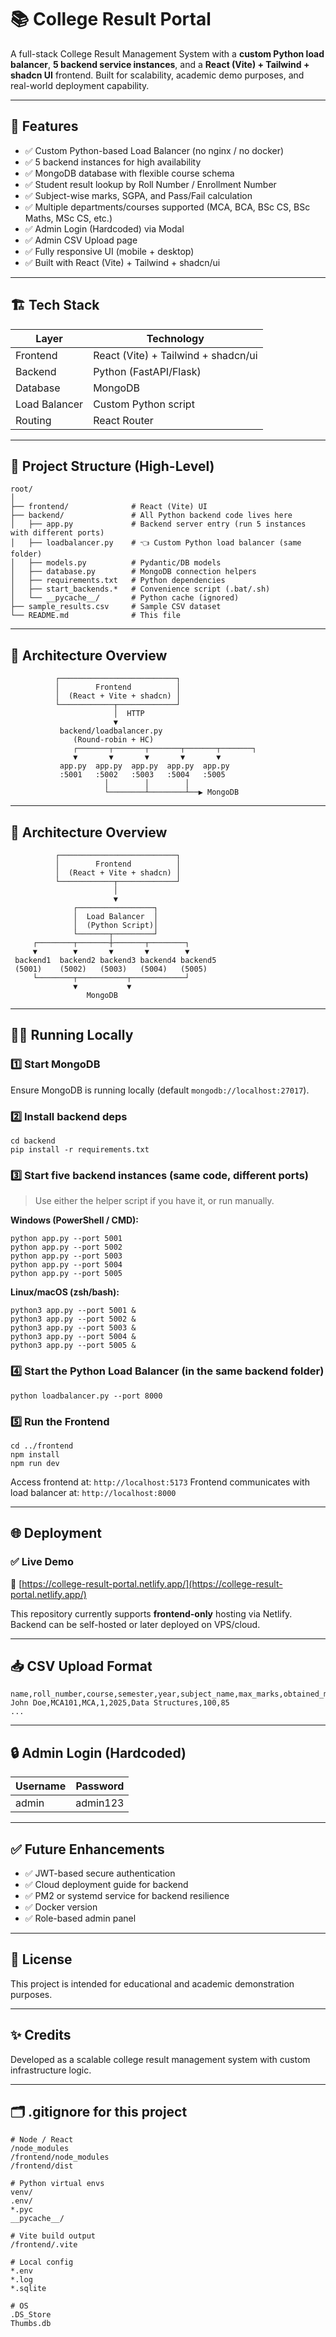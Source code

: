 # 📚 College Result Portal

A full-stack College Result Management System with a **custom Python load balancer**, **5 backend service instances**, and a **React (Vite) + Tailwind + shadcn UI** frontend. Built for scalability, academic demo purposes, and real-world deployment capability.

---

## 🚀 Features

* ✅ Custom Python-based Load Balancer (no nginx / no docker)
* ✅ 5 backend instances for high availability
* ✅ MongoDB database with flexible course schema
* ✅ Student result lookup by Roll Number / Enrollment Number
* ✅ Subject-wise marks, SGPA, and Pass/Fail calculation
* ✅ Multiple departments/courses supported (MCA, BCA, BSc CS, BSc Maths, MSc CS, etc.)
* ✅ Admin Login (Hardcoded) via Modal
* ✅ Admin CSV Upload page
* ✅ Fully responsive UI (mobile + desktop)
* ✅ Built with React (Vite) + Tailwind + shadcn/ui

---

## 🏗️ Tech Stack

| Layer         | Technology                          |
| ------------- | ----------------------------------- |
| Frontend      | React (Vite) + Tailwind + shadcn/ui |
| Backend       | Python (FastAPI/Flask)              |
| Database      | MongoDB                             |
| Load Balancer | Custom Python script                |
| Routing       | React Router                        |

---

## 📂 Project Structure (High-Level)

```
root/
│
├── frontend/              # React (Vite) UI
├── backend/               # All Python backend code lives here
│   ├── app.py             # Backend server entry (run 5 instances with different ports)
│   ├── loadbalancer.py    # 👈 Custom Python load balancer (same folder)
│   ├── models.py          # Pydantic/DB models
│   ├── database.py        # MongoDB connection helpers
│   ├── requirements.txt   # Python dependencies
│   ├── start_backends.*   # Convenience script (.bat/.sh)
│   └── __pycache__/       # Python cache (ignored)
├── sample_results.csv     # Sample CSV dataset
└── README.md              # This file
```

---

## 🔁 Architecture Overview

```
          ┌──────────────────────────┐
          │        Frontend          │
          │  (React + Vite + shadcn) │
          └────────────┬─────────────┘
                       │  HTTP
                       ▼
           backend/loadbalancer.py
              (Round‑robin + HC)
              ┌───────┬───────┬───────┬───────┬───────┐
              ▼       ▼       ▼       ▼       ▼
           app.py  app.py  app.py  app.py  app.py
           :5001   :5002   :5003   :5004   :5005
                     │        │        │
                     └────────┴────────┴──▶ MongoDB
```

---

## 🔁 Architecture Overview

```
          ┌──────────────────────────┐
          │        Frontend          │
          │  (React + Vite + shadcn) │
          └────────────┬─────────────┘
                       │
                       ▼
              ┌─────────────────┐
              │  Load Balancer  │
              │  (Python Script)│
              └───────┬─────────┘
     ┌────────┬───────┼───────┬────────┐
     ▼        ▼       ▼       ▼        ▼
 backend1  backend2 backend3 backend4 backend5
 (5001)    (5002)   (5003)   (5004)   (5005)
     └────────┬───────────┬────────────┘
              ▼           ▼
                 MongoDB
```

---

## 🧑‍💻 Running Locally

### 1️⃣ Start MongoDB

Ensure MongoDB is running locally (default `mongodb://localhost:27017`).

### 2️⃣ Install backend deps

```
cd backend
pip install -r requirements.txt
```

### 3️⃣ Start **five** backend instances (same code, different ports)

> Use either the helper script if you have it, or run manually.

**Windows (PowerShell / CMD):**

```
python app.py --port 5001
python app.py --port 5002
python app.py --port 5003
python app.py --port 5004
python app.py --port 5005
```

**Linux/macOS (zsh/bash):**

```
python3 app.py --port 5001 &
python3 app.py --port 5002 &
python3 app.py --port 5003 &
python3 app.py --port 5004 &
python3 app.py --port 5005 &
```

### 4️⃣ Start the **Python Load Balancer** (in the same backend folder)

```
python loadbalancer.py --port 8000
```

### 5️⃣ Run the Frontend

```
cd ../frontend
npm install
npm run dev
```

Access frontend at: `http://localhost:5173`
Frontend communicates with load balancer at: `http://localhost:8000`

---

## 🌐 Deployment

### ✅ Live Demo

🔗 [https://college-result-portal.netlify.app/](https://college-result-portal.netlify.app/)

This repository currently supports **frontend-only** hosting via Netlify.
Backend can be self-hosted or later deployed on VPS/cloud.

---

## 📥 CSV Upload Format

```
name,roll_number,course,semester,year,subject_name,max_marks,obtained_marks
John Doe,MCA101,MCA,1,2025,Data Structures,100,85
...
```

---

## 🔒 Admin Login (Hardcoded)

| Username | Password |
| -------- | -------- |
| admin    | admin123 |

---

## ✅ Future Enhancements

* ✅ JWT-based secure authentication
* ✅ Cloud deployment guide for backend
* ✅ PM2 or systemd service for backend resilience
* ✅ Docker version
* ✅ Role-based admin panel

---

## 📜 License

This project is intended for educational and academic demonstration purposes.

---

## ✨ Credits

Developed as a scalable college result management system with custom infrastructure logic.

---

## 🗂️ .gitignore for this project

```
# Node / React
/node_modules
/frontend/node_modules
/frontend/dist

# Python virtual envs
venv/
.env/
*.pyc
__pycache__/

# Vite build output
/frontend/.vite

# Local config
*.env
*.log
*.sqlite

# OS
.DS_Store
Thumbs.db
```
